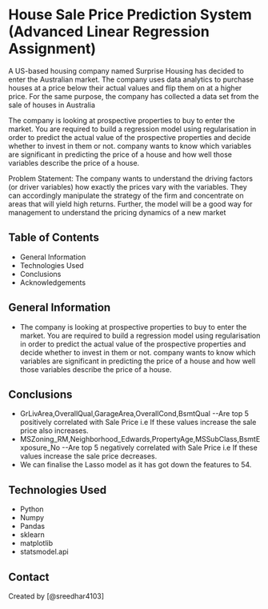 # House Sale Price Prediction System (Advanced Linear Regression Assignment)
A US-based housing company named Surprise Housing has decided to enter the Australian market. The company uses data analytics to purchase houses at a price below their actual values and flip them on at a higher price. For the same purpose, the company has collected a data set from the sale of houses in Australia

The company is looking at prospective properties to buy to enter the market. You are required to build a regression model using regularisation in order to predict the actual value of the prospective properties and decide whether to invest in them or not. company wants to know which variables are significant in predicting the price of a house and how well those variables describe the price of a house.

Problem Statement: The company wants to understand the driving factors (or driver variables) how exactly the prices vary with the variables. They can accordingly manipulate the strategy of the firm and concentrate on areas that will yield high returns. Further, the model will be a good way for management to understand the pricing dynamics of a new market


## Table of Contents
* General Information
* Technologies Used
* Conclusions
* Acknowledgements

## General Information
- The company is looking at prospective properties to buy to enter the market. You are required to build a regression model using regularisation in order to predict the actual value of the prospective properties and decide whether to invest in them or not. company wants to know which variables are significant in predicting the price of a house and how well those variables describe the price of a house.



## Conclusions
- GrLivArea,OverallQual,GarageArea,OverallCond,BsmtQual --Are top 5 positively correlated with Sale Price i.e If these values increase the sale price also increases.
- MSZoning_RM,Neighborhood_Edwards,PropertyAge,MSSubClass,BsmtExposure_No --Are top 5 negatively correlated with Sale Price i.e If these values increase the sale price decreases.
- We can finalise the Lasso model as it has got down the features to 54.


## Technologies Used
- Python
- Numpy
- Pandas
- sklearn
- matplotlib
- statsmodel.api



## Contact
Created by [@sreedhar4103]

